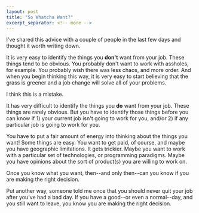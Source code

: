 ```yaml
---
layout: post
title: "So Whatcha Want?"
excerpt_separator: <!-- more -->
---
```


I've shared this advice with a couple of people in the last few days
and thought it worth writing down.

It is very easy to identify the things you **don't** want from your
job. These things tend to be obvious. You probably don't want to work
with assholes, for example. You probably wish there was less chaos,
and more order. And when you begin thinking this way, it is very easy
to start believing that the grass is greener and a job change will
solve all of your problems.

I think this is a mistake.

It has very difficult to identify the things you **do** want from your
job. These things are rarely obvious. But you have to identify those
things before you can know if 1) your current job isn't going to work
for you, and/or 2) if any particular job is going to work for you.

You have to put a fair amount of energy into thinking about the things
you want! Some things are easy. You want to get paid, of course, and
maybe you have geographic limitations. It gets trickier. Maybe you
want to work with a particular set of technologies, or programming
paradigms. Maybe you have opinions about the sort of product(s) you
are willing to work on.

Once you know what you want, then--and only then--can you know if you
are making the right decision.

Put another way, someone told me once that you should never quit your
job after you've had a bad day. If you have a good--or even a
normal--day, and you still want to leave, you know you are making the
right decision.
